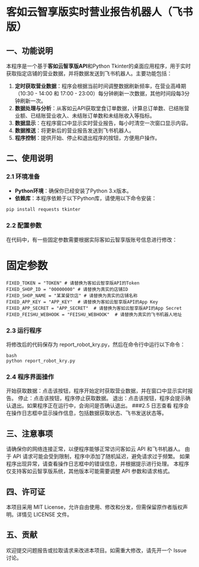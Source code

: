 # 客如云智享版实时营业报告机器人（飞书版）

## 一、功能说明

本程序是一个基于**客如云智享版API**和Python Tkinter的桌面应用程序，用于实时获取指定店铺的营业数据，并将数据发送到飞书机器人。主要功能包括：
1. **定时获取营业数据**：程序会根据当前时间调整数据刷新频率，在营业高峰期（10:30 - 14:00 和 17:00 - 23:00）每分钟刷新一次数据，其他时间段每3分钟刷新一次。
2. **数据处理与分析**：从客如云API获取堂食订单数据，计算总订单数、已结账营业额、已结账营业收入、未结账订单数和未结账收入等指标。
3. **数据显示**：在程序窗口中显示实时营业报告，每小时清空一次窗口显示内容。
4. **数据推送**：将更新后的营业报告发送到飞书机器人。
5. **程序控制**：提供开始、停止和退出程序的按钮，方便用户操作。

## 二、使用说明

### 2.1 环境准备
- **Python环境**：确保你已经安装了Python 3.x版本。
- **依赖库**：本程序依赖于以下Python库，请使用以下命令安装：
```bash
pip install requests tkinter
```
### 2.2 配置参数
在代码中，有一些固定参数需要根据实际客如云智享版账号信息进行修改：
# 固定参数
```
FIXED_TOKEN = "TOKEN" # 请替换为客如云智享版API的Token
FIXED_SHOP_ID = "00000000" # 请替换为真实的店铺ID
FIXED_SHOP_NAME = "某某餐饮店" # 请替换为真实的店铺名称
FIXED_APP_KEY = "APP_KEY"  # 请替换为客如云智享版API的App Key
FIXED_APP_SECRET = "APP_SECRET"  # 请替换为客如云智享版API的App Secret
FIXED_FEISHU_WEBHOOK = "FEISHU_WEBHOOK"  # 请替换为真实的飞书机器人地址
```
### 2.3 运行程序
将修改后的代码保存为 report_robot_kry.py，然后在命令行中运行以下命令：
```
bash
python report_robot_kry.py
```
### 2.4 程序界面操作
开始获取数据：点击该按钮，程序开始定时获取营业数据，并在窗口中显示实时报告。
停止：点击该按钮，程序停止获取数据。
退出：点击该按钮，程序会提示确认退出。如果程序正在运行中，会询问是否确认退出。
###2.5 日志查看
程序会在操作日志框中显示操作信息，包括数据获取状态、飞书发送状态等。
## 三、注意事项
请确保你的网络连接正常，以便程序能够正常访问客如云 API 和飞书机器人。
由于 API 请求可能会受到限制，程序中添加了随机延迟，避免请求过于频繁。
如果程序出现异常，请查看操作日志框中的错误信息，并根据提示进行处理。
本程序仅支持客如云智享版系统，其他版本可能需要调整 API 参数和请求格式。
## 四、许可证
本项目采用 MIT License，允许自由使用、修改和分发，但需保留原作者版权声明。详情见 LICENSE 文件。
## 五、贡献
欢迎提交问题报告或拉取请求来改进本项目。如需重大修改，请先开一个 Issue 讨论。
